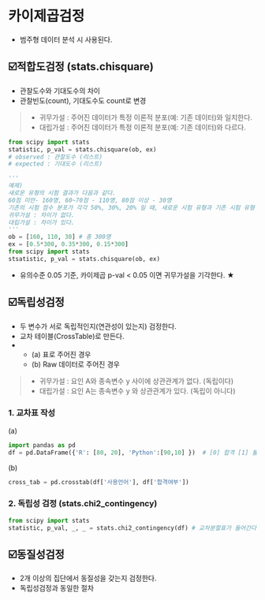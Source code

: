 카이제곱검정 
===
* 범주형 데이터 분석 시 사용된다.

☑️적합도검정 (stats.chisquare)
---
* 관찰도수와 기대도수의 차이
* 관찰빈도(count), 기대도수도 count로 변경 
> * 귀무가설 : 주어진 데이터가 특정 이론적 분포(예: 기존 데이터)와 일치한다.
> * 대립가설 : 주어진 데이터가 특정 이론적 분포(예: 기존 데이터)와 다르다.
```python
from scipy import stats
statistic, p_val = stats.chisquare(ob, ex)
# observed : 관찰도수 (리스트)
# expected : 기대도수 (리스트)

'''
예제) 
새로운 유형의 시험 결과가 다음과 같다.  
60점 미만- 160명, 60~70점 - 110명, 80점 이상 - 30명
기존의 시험 점수 분포가 각각 50%, 30%, 20% 일 때, 새로운 시험 유형과 기존 시험 유형 점수에 차이가 없는지 검정하시오.
귀무가설 : 차이가 없다.
대립가설 : 차이가 있다. 
'''
ob = [160, 110, 30] # 총 300명 
ex = [0.5*300, 0.35*300, 0.15*300]
from scipy import stats
stsatistic, p_val = stats.chisquare(ob, ex) 
```
* 유의수준 0.05 기준, 카이제곱 p-val < 0.05 이면 귀무가설을 기각한다. ★

☑️독립성검정
---
* 두 변수가 서로 독립적인지(연관성이 있는지) 검정한다.
* 교차 테이블(CrossTable)로 만든다.
* * (a) 표로 주어진 경우
  * (b) Raw 데이터로 주어진 경우
> * 귀무가설 : 요인 A와 종속변수 y 사이에 상관관계가 없다. (독립이다)
> * 대립가설 : 요인 A는 종속변수 y 와 상관관계가 있다. (독립이 아니다)
### 1. 교차표 작성 
(a) 
```python 
import pandas as pd 
df = pd.DataFrame({'R': [80, 20], 'Python':[90,10] })  # [0] 합격 [1] 불합격
```
(b) 
```python
cross_tab = pd.crosstab(df['사용언어'], df['합격여부']) 
```
### 2. 독립성 검정 (stats.chi2_contingency)
```python
from scipy import stats
statistic, p_val, _, _ = stats.chi2_contingency(df) # 교차분할표가 들어간다.
```
☑️동질성검정
---
* 2개 이상의 집단에서 동질성을 갖는지 검정한다.
* 독립성검정과 동일한 절차







